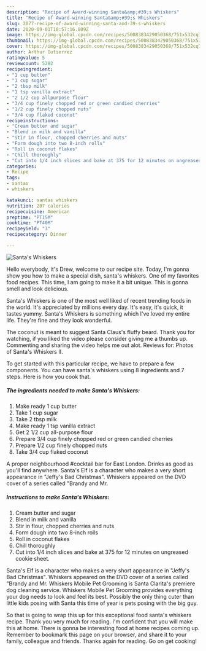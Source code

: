 ```yaml
---
description: "Recipe of Award-winning Santa&amp;#39;s Whiskers"
title: "Recipe of Award-winning Santa&amp;#39;s Whiskers"
slug: 2077-recipe-of-award-winning-santa-and-39-s-whiskers
date: 2020-09-01T18:57:16.809Z
image: https://img-global.cpcdn.com/recipes/5008383429050368/751x532cq70/santas-whiskers-recipe-main-photo.jpg
thumbnail: https://img-global.cpcdn.com/recipes/5008383429050368/751x532cq70/santas-whiskers-recipe-main-photo.jpg
cover: https://img-global.cpcdn.com/recipes/5008383429050368/751x532cq70/santas-whiskers-recipe-main-photo.jpg
author: Arthur Gutierrez
ratingvalue: 5
reviewcount: 5282
recipeingredient:
- "1 cup butter"
- "1 cup sugar"
- "2 tbsp milk"
- "1 tsp vanilla extract"
- "2 1/2 cup allpurpose flour"
- "3/4 cup finely chopped red or green candied cherries"
- "1/2 cup finely chopped nuts"
- "3/4 cup flaked coconut"
recipeinstructions:
- "Cream butter and sugar"
- "Blend in milk and vanilla"
- "Stir in flour, chopped cherries and nuts"
- "Form dough into two 8-inch rolls"
- "Roll in coconut flakes"
- "Chill thoroughly"
- "Cut into 1/4 inch slices and bake at 375 for 12 minutes on ungreased cookie sheet."
categories:
- Recipe
tags:
- santas
- whiskers

katakunci: santas whiskers 
nutrition: 207 calories
recipecuisine: American
preptime: "PT15M"
cooktime: "PT40M"
recipeyield: "3"
recipecategory: Dinner

---
```



![Santa&#39;s Whiskers](https://img-global.cpcdn.com/recipes/5008383429050368/751x532cq70/santas-whiskers-recipe-main-photo.jpg)

Hello everybody, it's Drew, welcome to our recipe site. Today, I'm gonna show you how to make a special dish, santa&#39;s whiskers. One of my favorites food recipes. This time, I am going to make it a bit unique. This is gonna smell and look delicious.

Santa&#39;s Whiskers is one of the most well liked of recent trending foods in the world. It's appreciated by millions every day. It's easy, it's quick, it tastes yummy. Santa&#39;s Whiskers is something which I've loved my entire life. They're fine and they look wonderful.

The coconut is meant to suggest Santa Claus&#39;s fluffy beard. Thank you for watching, if you liked the video please consider giving me a thumbs up. Commenting and sharing the video helps me out alot. Reviews for: Photos of Santa&#39;s Whiskers II.


To get started with this particular recipe, we have to prepare a few components. You can have santa&#39;s whiskers using 8 ingredients and 7 steps. Here is how you cook that.

<!--inarticleads1-->

##### The ingredients needed to make Santa&#39;s Whiskers:

1. Make ready 1 cup butter
1. Take 1 cup sugar
1. Take 2 tbsp milk
1. Make ready 1 tsp vanilla extract
1. Get 2 1/2 cup all-purpose flour
1. Prepare 3/4 cup finely chopped red or green candied cherries
1. Prepare 1/2 cup finely chopped nuts
1. Take 3/4 cup flaked coconut


A proper neighbourhood #cocktail bar for East London. Drinks as good as you&#39;ll find anywhere. Santa&#39;s Elf is a character who makes a very short appearance in &#34;Jeffy&#39;s Bad Christmas&#34;. Whiskers appeared on the DVD cover of a series called &#34;Brandy and Mr. 

<!--inarticleads2-->

##### Instructions to make Santa&#39;s Whiskers:

1. Cream butter and sugar
1. Blend in milk and vanilla
1. Stir in flour, chopped cherries and nuts
1. Form dough into two 8-inch rolls
1. Roll in coconut flakes
1. Chill thoroughly
1. Cut into 1/4 inch slices and bake at 375 for 12 minutes on ungreased cookie sheet.


Santa&#39;s Elf is a character who makes a very short appearance in &#34;Jeffy&#39;s Bad Christmas&#34;. Whiskers appeared on the DVD cover of a series called &#34;Brandy and Mr. Whiskers Mobile Pet Grooming is Santa Clarita&#39;s premiere dog cleaning service. Whiskers Mobile Pet Grooming provides everything your dog needs to look and feel its best. Possibly the only thing cuter than little kids posing with Santa this time of year is pets posing with the big guy. 

So that is going to wrap this up for this exceptional food santa&#39;s whiskers recipe. Thank you very much for reading. I'm confident that you will make this at home. There is gonna be interesting food at home recipes coming up. Remember to bookmark this page on your browser, and share it to your family, colleague and friends. Thanks again for reading. Go on get cooking!
